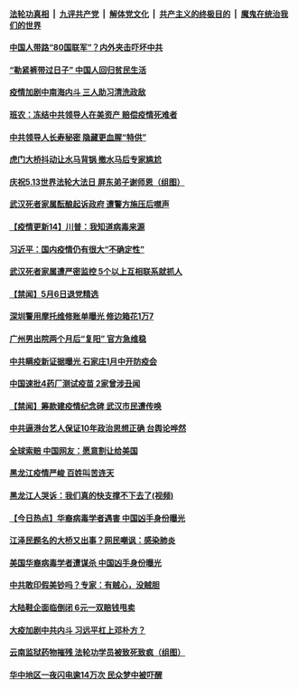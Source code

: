 

####  [法轮功真相](../../../../basic/blob/master/README.md?t=05071602) &nbsp;|&nbsp; [九评共产党](../../../../9ping.md/blob/master/README.md?t=05071602) &nbsp;|&nbsp; [解体党文化](../../../../jtdwh.md/blob/master/README.md?t=05071602)  &nbsp;|&nbsp; [共产主义的终极目的](../../../../gczydzjmd.md/blob/master/README.md?t=05071602) &nbsp;|&nbsp; [魔鬼在统治我们的世界](../../../../mgztzwmdsj.md/blob/master/README.md?t=05071602) 

#### [中国人带路“80国联军”？内外夹击吓坏中共](../pages/prog204/a102840932.md?t=05071602) 

#### [“勒紧裤带过日子” 中国人回归贫民生活](../pages/prog204/a102840946.md?t=05071602) 

#### [疫情加剧中南海内斗 三人助习清洗政敌](../pages/prog204/a102840841.md?t=05071602) 

#### [班农：冻结中共领导人在美资产 赔偿疫情死难者](../pages/prog204/a102840799.md?t=05071602) 

#### [中共领导人长寿秘密 隐藏更血腥“特供”](../pages/prog204/a102840683.md?t=05071602) 

#### [虎门大桥抖动让水马背锅 撤水马后专家尴尬](../pages/prog204/a102840648.md?t=05071602) 


#### [庆祝5.13世界法轮大法日 屏东弟子谢师恩（组图）](../pages/prog204/a102840673.md?t=05071602) 

#### [武汉死者家属酝酿起诉政府 遭警方施压后噤声](../pages/prog204/a102840546.md?t=05071602) 

#### [【疫情更新14】川普：我知道病毒来源](../pages/prog204/a102837981.md?t=05071602) 

#### [习近平：国内疫情仍有很大“不确定性”](../pages/prog204/a102840552.md?t=05071602) 

#### [武汉死者家属遭严密监控 5个以上互相联系就抓人](../pages/prog204/a102840406.md?t=05071602) 

#### [【禁闻】5月6日退党精选](../pages/prog204/a102840547.md?t=05071602) 

#### [深圳警用摩托维修账单曝光 修边箱花1万7](../pages/prog204/a102840483.md?t=05071602) 

#### [广州男出院两个月后“复阳” 官方急维稳](../pages/prog204/a102840501.md?t=05071602) 

#### [中共瞒疫新证据曝光 石家庄1月中开防疫会](../pages/prog204/a102840468.md?t=05071602) 

#### [中国速批4药厂测试疫苗 2家曾涉丑闻](../pages/prog204/a102840419.md?t=05071602) 

#### [【禁闻】筹款建疫情纪念碑 武汉市民遭传唤](../pages/prog204/a102840469.md?t=05071602) 

#### [中共逼港台艺人保证10年政治思想正确 台舆论哗然](../pages/prog204/a102840351.md?t=05071602) 

#### [全球索赔 中国网友：愿意割让给美国](../pages/prog204/a102840147.md?t=05071602) 

#### [黑龙江疫情严峻 百姓叫苦连天](../pages/prog204/a102840145.md?t=05071602) 

#### [黑龙江人哭诉：我们真的快支撑不下去了(视频)](../pages/prog204/a102840138.md?t=05071602) 

#### [【今日热点】华裔病毒学者遇害 中国凶手身份曝光](../pages/prog204/a102840050.md?t=05071602) 

#### [江泽民题名的大桥又出事？网民嘲讽：感染肺炎](../pages/prog204/a102840078.md?t=05071602) 

#### [美国华裔病毒学者遭谋杀 中国凶手身份曝光](../pages/prog204/a102840054.md?t=05071602) 

#### [中共敢印假美钞吗？专家：有贼心，没贼胆](../pages/prog204/a102839953.md?t=05071602) 

#### [大陆鞋企面临倒闭  6元一双赔钱甩卖](../pages/prog204/a102839926.md?t=05071602) 

#### [大疫加剧中共内斗 习远平杠上邓朴方？](../pages/prog204/a102839890.md?t=05071602) 

#### [云南监狱药物摧残 法轮功学员被致死致疯（组图）](../pages/prog204/a102839875.md?t=05071602) 

#### [华中地区一夜闪电逾14万次 民众梦中被吓醒](../pages/prog204/a102839823.md?t=05071602) 

